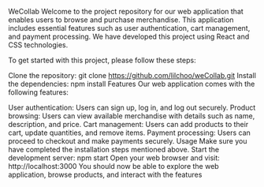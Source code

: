 WeCollab
Welcome to the project repository for our web application that enables users to browse and purchase merchandise. This application includes essential features such as user authentication, cart management, and payment processing. We have developed this project using React and CSS technologies.

To get started with this project, please follow these steps:

Clone the repository: git clone https://github.com/lilchoo/weCollab.git
Install the dependencies: npm install
Features
Our web application comes with the following features:

User authentication: Users can sign up, log in, and log out securely.
Product browsing: Users can view available merchandise with details such as name, description, and price.
Cart management: Users can add products to their cart, update quantities, and remove items.
Payment processing: Users can proceed to checkout and make payments securely.
Usage
Make sure you have completed the installation steps mentioned above.
Start the development server: npm start
Open your web browser and visit: http://localhost:3000
You should now be able to explore the web application, browse products, and interact with the features
